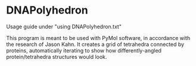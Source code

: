 # DNAPolyhedron

Usage guide under "using DNAPolyhedron.txt"

This program is meant to be used with PyMol software, in accordance with the research of Jason Kahn. It creates a grid of tetrahedra connected by proteins, automatically iterating to show how differently-angled protein/tetrahedra structures would look.
